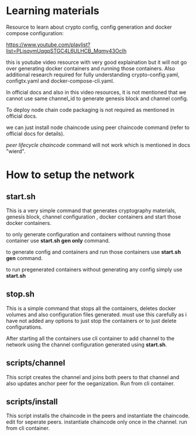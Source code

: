 # Learning materials
Resource to learn about crypto config, config generation and docker compose configuration:

https://www.youtube.com/playlist?list=PLjsqymUqgpSTGC4L6ULHCB_Mqmy43OcIh

this is youtube video resource with very good explaination but it will not go over 
generating docker containers and running those containers. Also additional research required
for fully understanding crypto-config.yaml, configtx.yaml and docker-compose-cli.yaml.

In official docs and also in this video resources, it is not mentioned that we cannot use
same channel_id to generate genesis block and channel config.

To deploy node chain code packaging is not required as mentioned in official docs.

we can just install node chaincode using peer chaincode command (refer to official docs for details).

*peer lifecycle chaincode* command will not work which is mentioned in docs "wierd".

# How to setup the network

## start.sh
This is a very simple command that generates cryptography materials, genesis block, channel configuration
, docker containers and start those docker containers.

to only generate configuration and containers without running those container use **start.sh gen only** command.

to generate config and containers and run those containers use **start.sh gen** command.

to run pregenerated containers without generating any config simply use **start.sh**

## stop.sh
This is a simple command that stops all the containers, deletes docker volumes and also configuration files generated.
must use this carefully as i have not added any options to just stop the containers or to just delete configurations.

After starting all the containers use cli container to add channel to the network using the channel configuration 
generated using **start.sh**.

## scripts/channel
This script creates the channel and joins both peers to that channel and also updates anchor peer for the oeganization. Run from cli container.

## scripts/install
This script installs the chaincode in the peers and instantiate the chaincode. edit for seperate peers. instantiate chaincode only once in the channel. run from cli container.
